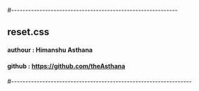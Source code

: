 #-----------------------------------------------------------

## reset.css

#### authour : Himanshu Asthana

#### github : https://github.com/theAsthana

#----------------------------------------------------------------